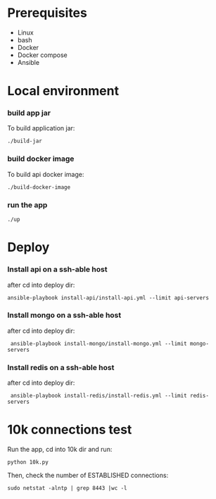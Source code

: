 # Prerequisites

- Linux
- bash
- Docker
- Docker compose
- Ansible

# Local environment

### build app jar

To build application jar:

```./build-jar```

### build docker image

To build api docker image:

```./build-docker-image```


### run the app

```./up```

# Deploy

### Install api on a ssh-able host

after cd into deploy dir:

``` ansible-playbook install-api/install-api.yml --limit api-servers ```

### Install mongo on a ssh-able host

after cd into deploy dir:

``` ansible-playbook install-mongo/install-mongo.yml --limit mongo-servers```

### Install redis on a ssh-able host

after cd into deploy dir:

``` ansible-playbook install-redis/install-redis.yml --limit redis-servers```


# 10k connections test

Run the app, cd into 10k dir and run:

``` python 10k.py ```

Then, check the number of ESTABLISHED connections:

``` sudo netstat -alntp | grep 8443 |wc -l ```